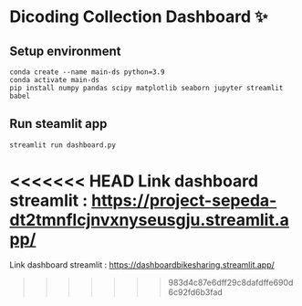 # Dicoding Collection Dashboard ✨

## Setup environment
```
conda create --name main-ds python=3.9
conda activate main-ds
pip install numpy pandas scipy matplotlib seaborn jupyter streamlit babel
```

## Run steamlit app
```
streamlit run dashboard.py
```

<<<<<<< HEAD
Link dashboard streamlit : https://project-sepeda-dt2tmnflcjnvxnyseusgju.streamlit.app/
=======
Link dashboard streamlit : https://dashboardbikesharing.streamlit.app/
>>>>>>> 983d4c87e6dff29c8dafdffe690d6c92fd6b3fad
